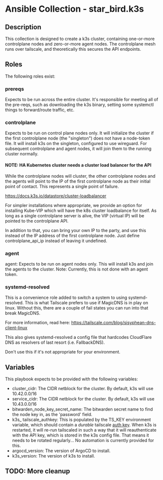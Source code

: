 # Ansible Collection - star_bird.k3s

## Description

This collection is designed to create a k3s cluster, containing one-or-more controlplane nodes and zero-or-more agent nodes. The controlplane mesh runs over tailscale, and theoretically this secures the API endpoints.

## Roles

The following roles exist:

### prereqs

Expects to be run across the entire cluster. It's responsible for meeting all of the pre-reqs, such as downloading the k3s binary, setting some systemctl things to forward/route traffic, etc.

### controlplane
Expects to be run on control plane nodes only. It will initialize the cluster if the first controlplane node (the "singleton") does not have a node-token file. It will install k3s on the singleton, configured to use wireguard. For subsequent controlplane and agent nodes, it will join them to the running cluster normally.

#### NOTE: HA Kubernetes cluster needs a cluster load balancer for the API

While the controlplane nodes will cluster, the other controlplane nodes and the agents will point to the IP of the first controlplane node as their initial point of contact. This represents a single point of failure.

https://docs.k3s.io/datastore/cluster-loadbalancer

For simpler installations where appropriate, we provide an option for installing Kube-VIP which will have the k8s cluster loadbalance for itself. As long as a single controlplane server is alive, the VIP (virtual IP) will be pointed to the controlplane API.

In addition to that, you can bring your own IP to the party, and use this instead of the IP address of the first controlplane node. Just define controlplane_api_ip instead of leaving it undefined.

### agent

agent: Expects to be run on agent nodes only. This will install k3s and join the agents to the cluster. Note: Currently, this is not done with an agent token.

### systemd-resolved

This is a convenience role added to switch a system to using systemd-resolved. This is what Tailscale prefers to use if MagicDNS is in play on linux. Without this, there are a couple of fail states you can run into that break MagicDNS.

For more information, read here:
https://tailscale.com/blog/sisyphean-dns-client-linux

This also gives systemd-resolved a config file that hardcodes CloudFlare DNS as resolvers of last resort (i.e. FallbackDNS).

Don't use this if it's not appropriate for your environment.

## Variables

This playbook expects to be provided with the following variables:
- cluster_cidr: The CIDR netblock for the cluster. By default, k3s will use 10.42.0.0/16
- service_cidr: The CIDR netblock for the cluster. By default, k3s will use 10.43.0.0/16
- bitwarden_node_key_secret_name: The bitwarden secret name to find the node key in, as the 'password' field.
- k3s_ tailscale_authkey: This is populated by the TS_KEY environment variable, which should contain a _durable_ tailscale [auth key](https://tailscale.com/kb/1085/auth-key). When k3s is restarted, it will re-run tailscaled in such a way that it will reauthenticate with the API key, which is stored in the k3s config file. That means it needs to be rotated regularly... No automation is currently provided for this.
- argocd_version: The version of ArgoCD to install.
- k3s_version: The version of k3s to install.

## TODO: More cleanup
